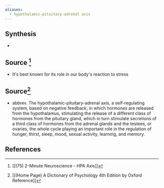 ```yaml
---
aliases:
  - hypothalamic-pituitary-adrenal axis
---
```

## Synthesis
- 
## Source [^1]
- It's best known for its role in our body's reaction to stress
## Source[^2]
- abbrev. The hypothalamic-pituitary-adrenal axis, a self-regulating system, based on negative feedback, in which hormones are released from the hypothalamus, stimulating the release of a different class of hormones from the pituitary gland, which in turn stimulate secretions of a third class of hormones from the adrenal glands and the testees, or ovaries, the whole cycle playing an important role in the regulation of hunger, thirst, sleep, mood, sexual activity, learning, and memory.
## References

[^1]: [[(75) 2-Minute Neuroscience - HPA Axis]]
[^2]: [[(Home Page) A Dictionary of Psychology 4th Edition by Oxford Reference]]